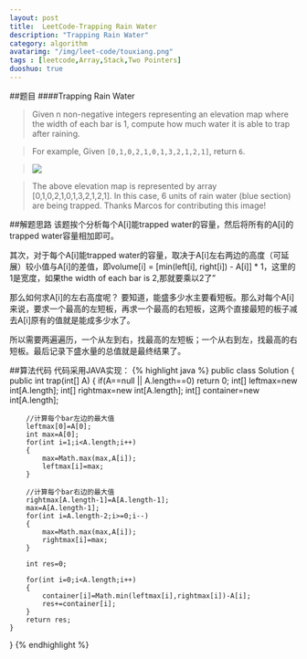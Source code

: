 ```yaml
---
layout: post
title:  LeetCode-Trapping Rain Water 
description: "Trapping Rain Water"
category: algorithm
avatarimg: "/img/leet-code/touxiang.png"
tags : [leetcode,Array,Stack,Two Pointers]
duoshuo: true
---
```

##题目
####Trapping Rain Water 
>Given n non-negative integers representing an elevation map where the width of each bar is 1, compute how much water it is able to trap after raining.

>For example, 
>Given `[0,1,0,2,1,0,1,3,2,1,2,1]`, return `6`.

>![][1]

>The above elevation map is represented by array [0,1,0,2,1,0,1,3,2,1,2,1]. In this case, 6 units of rain water (blue section) are being trapped. Thanks Marcos for contributing this image!

<!-- more -->
	
##解题思路
该题挨个分析每个A[i]能trapped water的容量，然后将所有的A[i]的trapped water容量相加即可。

其次，对于每个A[i]能trapped water的容量，取决于A[i]左右两边的高度（可延展）较小值与A[i]的差值，即volume[i] = [min(left[i], right[i]) - A[i]] * 1，这里的1是宽度，如果the width of each bar is 2,那就要乘以2了”

那么如何求A[i]的左右高度呢？ 要知道，能盛多少水主要看短板。那么对每个A[i]来说，要求一个最高的左短板，再求一个最高的右短板，这两个直接最短的板子减去A[i]原有的值就是能成多少水了。

所以需要两遍遍历，一个从左到右，找最高的左短板；一个从右到左，找最高的右短板。最后记录下盛水量的总值就是最终结果了。


##算法代码
代码采用JAVA实现：
{% highlight java %}
public class Solution {
    public int trap(int[] A) {
       	if(A==null || A.length==0)
       		return 0;
       	int[] leftmax=new int[A.length];
       	int[] rightmax=new int[A.length];
       	int[] container=new int[A.length];
		
		//计算每个bar左边的最大值
       	leftmax[0]=A[0];
       	int max=A[0];
       	for(int i=1;i<A.length;i++)
       	{
       		max=Math.max(max,A[i]);
       		leftmax[i]=max;
       	}

		//计算每个bar右边的最大值
       	rightmax[A.length-1]=A[A.length-1];
       	max=A[A.length-1];
       	for(int i=A.length-2;i>=0;i--)
       	{
       		max=Math.max(max,A[i]);
       		rightmax[i]=max;
       	}

       	int res=0;

       	for(int i=0;i<A.length;i++)
       	{
       		container[i]=Math.min(leftmax[i],rightmax[i])-A[i];
       		res+=container[i];
       	}
       	return res;
    }
}
{% endhighlight %}

[1]:/img/Trapping-Rain-Water/1.png